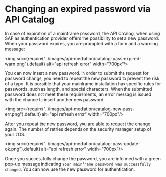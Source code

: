 # Changing an expired password via API Catalog

In case of expiration of a mainframe password, the API Catalog, when using SAF as authentication provider offers the possibility to set a new password. When your password expires, you are prompted with a form and a warning message:

<img src={require("../images/api-mediation/catalog-pass-expired-warn.png").default} alt="api refresh error" width="700px"/>

You can now insert a new password. In order to submit the request for password change, you need to repeat the new password to prevent the risk of a typo.
It is possible that your mainframe installation has specific rules for passwords, such as length, and special characters. When the submitted password does not meet these requirements, an error messag is issued with the chance to insert another new password.

<img src={require("../images/api-mediation/catalog-new-pass-err.png").default} alt="api refresh error" width="700px"/>

After you repeat the new password, you are able to request the change again. The number of retries depends on the security manager setup of your zOS.

<img src={require("../images/api-mediation/catalog-pass-update-ok.png").default} alt="api refresh error" width="700px"/>

Once you successfully change the password, you are informed with a green pop-up message indicating `Your mainframe password was successfully changed`. You can now use the new password for authentication.


